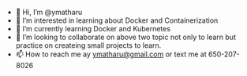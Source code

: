 - 👋 Hi, I’m @ymatharu
- 👀 I’m interested in learning about Docker and Containerization
- 🌱 I’m currently learning Docker and Kubernetes
- 💞️ I’m looking to collaborate on above two topic not only to learn but practice on createing small projects to learn. 
- 📫 How to reach me ay ymatharu@gmail.com or text me at 650-207-8026

<!---
ymatharu/ymatharu is a ✨ special ✨ repository because its `README.md` (this file) appears on your GitHub profile.
You can click the Preview link to take a look at your changes.
--->
